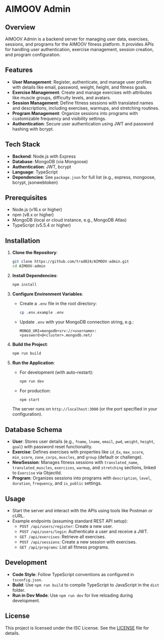 # AIMOOV Admin

## Overview
AIMOOV Admin is a backend server for managing user data, exercises, sessions, and programs for the AIMOOV fitness platform. It provides APIs for handling user authentication, exercise management, session creation, and program configuration.

## Features
- **User Management**: Register, authenticate, and manage user profiles with details like email, password, weight, height, and fitness goals.
- **Exercise Management**: Create and manage exercises with attributes like muscle groups, difficulty levels, and avatars.
- **Session Management**: Define fitness sessions with translated names and descriptions, including exercises, warmups, and stretching routines.
- **Program Management**: Organize sessions into programs with customizable frequency and visibility settings.
- **Authentication**: Secure user authentication using JWT and password hashing with bcrypt.

## Tech Stack
- **Backend**: Node.js with Express
- **Database**: MongoDB (via Mongoose)
- **Authentication**: JWT, bcrypt
- **Language**: TypeScript
- **Dependencies**: See `package.json` for full list (e.g., express, mongoose, bcrypt, jsonwebtoken)

## Prerequisites
- Node.js (v16.x or higher)
- npm (v8.x or higher)
- MongoDB (local or cloud instance, e.g., MongoDB Atlas)
- TypeScript (v5.5.4 or higher)

## Installation
1. **Clone the Repository**:
   ```bash
   git clone https://github.com/trad024/AIMOOV-admin.git
   cd AIMOOV-admin
   ```

2. **Install Dependencies**:
   ```bash
   npm install
   ```

3. **Configure Environment Variables**:
   - Create a `.env` file in the root directory:
     ```bash
     cp .env.example .env
     ```
   - Update `.env` with your MongoDB connection string, e.g.:
     ```
     MONGO_URI=mongodb+srv://<username>:<password>@<cluster>.mongodb.net/
     ```

4. **Build the Project**:
   ```bash
   npm run build
   ```

5. **Run the Application**:
   - For development (with auto-restart):
     ```bash
     npm run dev
     ```
   - For production:
     ```bash
     npm start
     ```

   The server runs on `http://localhost:3000` (or the port specified in your configuration).

## Database Schema
- **User**: Stores user details (e.g., `fname`, `lname`, `email`, `pwd`, `weight`, `height`, `goal`) with password reset functionality.
- **Exercise**: Defines exercises with properties like `id_Ex`, `max_score`, `min_score`, `zone_corps`, `muscles`, and `group` (default or challenge).
- **NewSession**: Manages fitness sessions with `translated_name`, `translated_muscles`, `exercices`, `warmup`, and `stretching` sections, linked to `Exercise` via ObjectId.
- **Program**: Organizes sessions into programs with `description`, `level`, `duration`, `frequency`, and `is_public` settings.

## Usage
- Start the server and interact with the APIs using tools like Postman or cURL.
- Example endpoints (assuming standard REST API setup):
  - `POST /api/users/register`: Create a new user.
  - `POST /api/users/login`: Authenticate a user and receive a JWT.
  - `GET /api/exercises`: Retrieve all exercises.
  - `POST /api/sessions`: Create a new session with exercises.
  - `GET /api/programs`: List all fitness programs.

## Development
- **Code Style**: Follow TypeScript conventions as configured in `tsconfig.json`.
- **Build**: Use `npm run build` to compile TypeScript to JavaScript in the `dist` folder.
- **Run in Dev Mode**: Use `npm run dev` for live reloading during development.

## License
This project is licensed under the ISC License. See the [LICENSE](LICENSE) file for details.